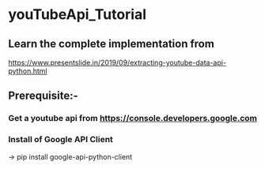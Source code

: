 # youTubeApi_Tutorial

## Learn the complete implementation from 
https://www.presentslide.in/2019/09/extracting-youtube-data-api-python.html

## Prerequisite:-

### Get a youtube api from https://console.developers.google.com
### Install of Google API Client
  -> pip install google-api-python-client
